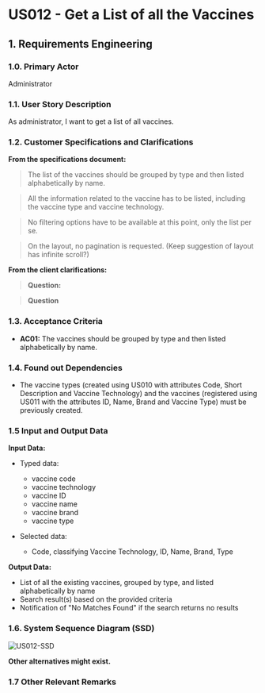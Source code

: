# US012 - Get a List of all the Vaccines

## 1. Requirements Engineering

### 1.0. Primary Actor
Administrator

### 1.1. User Story Description

As administrator, I want to get a list of all vaccines.

### 1.2. Customer Specifications and Clarifications 

**From the specifications document:**

> The list of the vaccines should be grouped by type and then listed alphabetically by name.

> All the information related to the vaccine has to be listed, including the vaccine type and vaccine technology.

> No filtering options have to be available at this point, only the list per se. 

> On the layout, no pagination is requested. (Keep suggestion of layout has infinite scroll?) 


**From the client clarifications:**

> **Question:** 
 
> **Question** 


### 1.3. Acceptance Criteria

* **AC01:** The vaccines should be grouped by type and then listed alphabetically by name.


### 1.4. Found out Dependencies

* The vaccine types (created using US010 with attributes Code, Short Description and Vaccine Technology)
and the vaccines (registered using US011 with the attributes ID, Name, Brand and Vaccine Type) must be previously created.

### 1.5 Input and Output Data

**Input Data:**

* Typed data:
	* vaccine code 
	* vaccine technology
	* vaccine ID
    * vaccine name
    * vaccine brand
    * vaccine type
	
* Selected data:
	* Code, classifying Vaccine Technology, ID, Name, Brand, Type

**Output Data:**

* List of all the existing vaccines, grouped by type, and listed alphabetically by name
* Search result(s) based on the provided criteria
* Notification of "No Matches Found" if the search returns no results 

### 1.6. System Sequence Diagram (SSD)

![US012-SSD](C:\Users\tania\Desktop\UpSkill\VI_PDS\DGS\DGS_Project\pds-base\sns-base\doc\global\use-cases\uc012\requirements\svg\us012-SSD-System_Sequence_Diagram__SSD_.svg)

**Other alternatives might exist.**

### 1.7 Other Relevant Remarks
